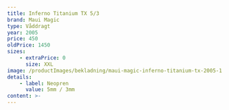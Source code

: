 ```yaml
---
title: Inferno Titanium TX 5/3
brand: Maui Magic
type: Våddragt
year: 2005
price: 450
oldPrice: 1450
sizes:
    - extraPrice: 0
      size: XXL
image: /productImages/bekladning/maui-magic-inferno-titanium-tx-2005-1.jpg
details:
    - label: Neopren
      value: 5mm / 3mm
content: >-
---
```

